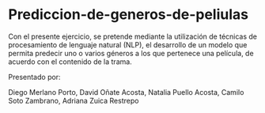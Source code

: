 # Prediccion-de-generos-de-peliulas
Con el presente ejercicio, se pretende mediante la utilización de técnicas de procesamiento de lenguaje natural (NLP), el desarrollo de un modelo que permita predecir uno o varios géneros a los que pertenece una película, de acuerdo con el contenido de la trama.

Presentado por:

Diego Merlano Porto,
David Oñate Acosta,
Natalia Puello Acosta,
Camilo Soto Zambrano,
Adriana Zuica Restrepo


